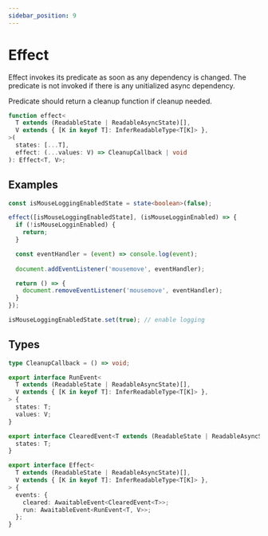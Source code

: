 ```yaml
---
sidebar_position: 9
---
```


# Effect

Effect invokes its predicate as soon as any dependency is changed. The predicate is not invoked if there is any unitialized async dependency.

Predicate should return a cleanup function if cleanup needed.

```ts
function effect<
  T extends (ReadableState | ReadableAsyncState)[],
  V extends { [K in keyof T]: InferReadableType<T[K]> },
>(
  states: [...T],
  effect: (...values: V) => CleanupCallback | void
): Effect<T, V>;
```

## Examples

```ts title="Effect controlled by a state"
const isMouseLoggingEnabledState = state<boolean>(false);

effect([isMouseLoggingEnabledState], (isMouseLogginEnabled) => {
  if (!isMouseLogginEnabled) {
    return;
  }

  const eventHandler = (event) => console.log(event);
  
  document.addEventListener('mousemove', eventHandler);

  return () => {
    document.removeEventListener('mousemove', eventHandler);
  }
});

isMouseLoggingEnabledState.set(true); // enable logging
```

## Types

```ts
type CleanupCallback = () => void;

export interface RunEvent<
  T extends (ReadableState | ReadableAsyncState)[],
  V extends { [K in keyof T]: InferReadableType<T[K]> },
> {
  states: T;
  values: V;
}

export interface ClearedEvent<T extends (ReadableState | ReadableAsyncState)[]> {
  states: T;
}

export interface Effect<
  T extends (ReadableState | ReadableAsyncState)[],
  V extends { [K in keyof T]: InferReadableType<T[K]> },
> {
  events: {
    cleared: AwaitableEvent<ClearedEvent<T>>;
    run: AwaitableEvent<RunEvent<T, V>>;
  };
}
```
